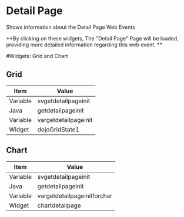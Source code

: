 # Detail Page


Shows information about the Detail Page Web Events

**By clicking on these widgets, The "Detail Page" Page will be loaded, providing more detailed information regarding this web event.
**

#Widgets: Grid and Chart

## Grid

|Item | Value |
| -- | -- |
|Variable | svgetdetailpageinit |
|Java| getdetailpageinit |
|Variable| vargetdetailpageinit |
|Widget | dojoGridState1 |


## Chart

|Item | Value |
| -- | -- |
|Variable | svgetdetailpageinit |
|Java| getdetailpageinit |
|Variable| vargetdetailpageinitforchar |
|Widget | chartdetailpage|